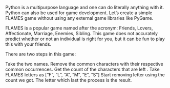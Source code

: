 Python is a multipurpose language and one can do literally anything with it. Python can also be used for game development. Let’s create a simple FLAMES game without using any external game libraries like PyGame.

FLAMES is a popular game named after the acronym: Friends, Lovers, Affectionate, Marriage, Enemies, Sibling. This game does not accurately predict whether or not an individual is right for you, but it can be fun to play this with your friends.

There are two steps in this game:

Take the two names.
Remove the common characters with their respective common occurrences.
Get the count of the characters that are left .
Take FLAMES letters as [“F”, “L”, “A”, “M”, “E”, “S”]
Start removing letter using the count we got.
The letter which last the process is the result.
